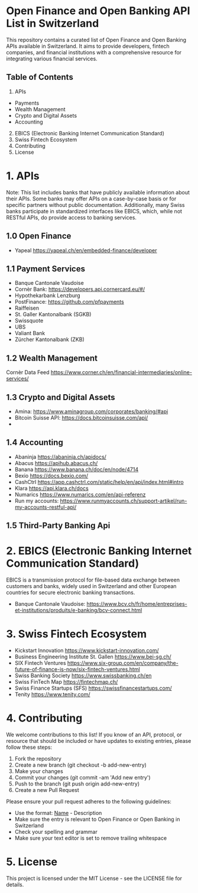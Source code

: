 # Open Finance and Open Banking API List in Switzerland
This repository contains a curated list of Open Finance and Open Banking APIs available in Switzerland. It aims to provide developers, fintech companies, and financial institutions with a comprehensive resource for integrating various financial services.

## Table of Contents
1. APIs
* Payments 
* Wealth Management
* Crypto and Digital Assets
* Accounting
2. EBICS (Electronic Banking Internet Communication Standard)
3. Swiss Fintech Ecosystem
4. Contributing
5. License

# 1. APIs 
Note: This list includes banks that have publicly available information about their APIs. Some banks may offer APIs on a case-by-case basis or for specific partners without public documentation. Additionally, many Swiss banks participate in standardized interfaces like EBICS, which, while not RESTful APIs, do provide access to banking services.
## 1.0 Open Finance
* Yapeal https://yapeal.ch/en/embedded-finance/developer

## 1.1 Payment Services
* Banque Cantonale Vaudoise
* Cornèr Bank: https://developers.api.cornercard.eu/#/
* Hypothekarbank Lenzburg
* PostFinance: https://github.com/pfpayments
* Raiffeisen
* St. Galler Kantonalbank (SGKB)
* Swissquote
* UBS
* Valiant Bank
* Zürcher Kantonalbank (ZKB)
  
## 1.2 Wealth Management
Cornèr Data Feed https://www.corner.ch/en/financial-intermediaries/online-services/

## 1.3 Crypto and Digital Assets
* Amina: https://www.aminagroup.com/corporates/banking/#api
* Bitcoin Suisse API: https://docs.bitcoinsuisse.com/api/
* 
## 1.4 Accounting
* Abaninja https://abaninja.ch/apidocs/
* Abacus https://apihub.abacus.ch/
* Banana https://www.banana.ch/doc/en/node/4714
* Bexio https://docs.bexio.com/
* CashCtrl https://app.cashctrl.com/static/help/en/api/index.html#intro
* Klara https://api.klara.ch/docs
* Numarics https://www.numarics.com/en/api-referenz
* Run my accounts: https://www.runmyaccounts.ch/support-artikel/run-my-accounts-restful-api/
  
## 1.5 Third-Party Banking Api


# 2. EBICS (Electronic Banking Internet Communication Standard)
EBICS is a transmission protocol for file-based data exchange between customers and banks, widely used in Switzerland and other European countries for secure electronic banking transactions.
* Banque Cantonale Vaudoise: https://www.bcv.ch/fr/home/entreprises-et-institutions/produits/e-banking/bcv-connect.html 

# 3. Swiss Fintech Ecosystem

* Kickstart Innovation https://www.kickstart-innovation.com/
* Business Engineering Institute St. Gallen https://www.bei-sg.ch/
* SIX Fintech Ventures https://www.six-group.com/en/company/the-future-of-finance-is-now/six-fintech-ventures.html
* Swiss Banking Society https://www.swissbanking.ch/en
* Swiss FinTech Map https://fintechmap.ch/
* Swiss Finance Startups (SFS) https://swissfinancestartups.com/
* Tenity https://www.tenity.com/

# 4. Contributing
We welcome contributions to this list! If you know of an API, protocol, or resource that should be included or have updates to existing entries, please follow these steps:

1. Fork the repository
2. Create a new branch (git checkout -b add-new-entry)
3. Make your changes
4. Commit your changes (git commit -am 'Add new entry')
5. Push to the branch (git push origin add-new-entry)
6. Create a new Pull Request

Please ensure your pull request adheres to the following guidelines:

* Use the format: [Name](link) - Description
* Make sure the entry is relevant to Open Finance or Open Banking in Switzerland
* Check your spelling and grammar
* Make sure your text editor is set to remove trailing whitespace

# 5. License
This project is licensed under the MIT License - see the LICENSE file for details.
